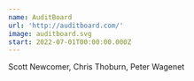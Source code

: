 ```yaml
---
name: AuditBoard
url: 'http://auditboard.com/'
image: auditboard.svg
start: 2022-07-01T00:00:00.000Z
---
```

Scott Newcomer, Chris Thoburn, Peter Wagenet

